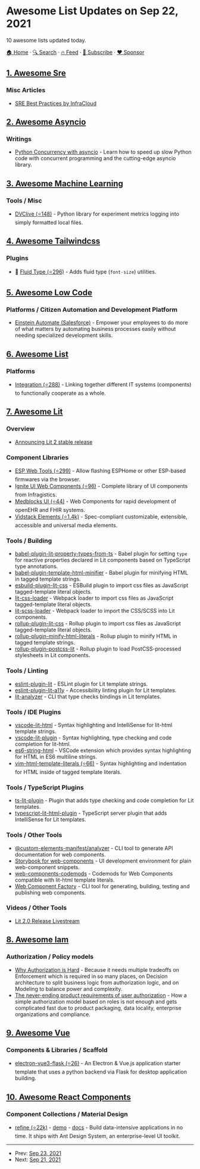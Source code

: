 # Awesome List Updates on Sep 22, 2021

10 awesome lists updated today.

[🏠 Home](/README.md) · [🔍 Search](https://www.trackawesomelist.com/search/) · [🔥 Feed](https://www.trackawesomelist.com/rss.xml) · [📮 Subscribe](https://trackawesomelist.us17.list-manage.com/subscribe?u=d2f0117aa829c83a63ec63c2f&id=36a103854c) · [❤️  Sponsor](https://github.com/sponsors/theowenyoung)



## [1. Awesome Sre](/content/dastergon/awesome-sre/README.md)

### Misc Articles

*   [SRE Best Practices by InfraCloud](https://www.infracloud.io/blogs/sre-best-practices/)

## [2. Awesome Asyncio](/content/timofurrer/awesome-asyncio/README.md)

### Writings

*   [Python Concurrency with asyncio](https://www.manning.com/books/python-concurrency-with-asyncio) - Learn how to speed up slow Python code with concurrent programming and the cutting-edge asyncio library.

## [3. Awesome Machine Learning](/content/josephmisiti/awesome-machine-learning/README.md)

### Tools / Misc

*   [DVClive (⭐148)](https://github.com/iterative/dvclive) - Python library for experiment metrics logging into simply formatted local files.

## [4. Awesome Tailwindcss](/content/aniftyco/awesome-tailwindcss/README.md)

### Plugins

*   💼 [Fluid Type (⭐296)](https://github.com/davidhellmann/tailwindcss-fluid-type) - Adds fluid type (`font-size`) utilities.

## [5. Awesome Low Code](/content/zenitysec/awesome-low-code/README.md)

### Platforms / Citizen Automation and Development Platform

*   [Einstein Automate (Salesforce)](https://www.salesforce.com/products/platform/einstein-automate/) - Empower your employees to do more of what matters by automating business processes easily without needing specialized development skills.

## [6. Awesome List](/content/sindresorhus/awesome/README.md)

### Platforms

*   [Integration (⭐288)](https://github.com/stn1slv/awesome-integration#readme) - Linking together different IT systems (components) to functionally cooperate as a whole.

## [7. Awesome Lit](/content/web-padawan/awesome-lit/README.md)

### Overview

*   [Announcing Lit 2 stable release](https://lit.dev/blog/2021-09-21-announcing-lit-2/)

### Component Libraries

*   [ESP Web Tools (⭐299)](https://github.com/esphome/esp-web-tools) - Allow flashing ESPHome or other ESP-based firmwares via the browser.
*   [Ignite UI Web Components (⭐96)](https://github.com/IgniteUI/igniteui-webcomponents) - Complete library of UI components from Infragistics.
*   [Medblocks UI (⭐44)](https://github.com/medblocks/medblocks-ui) - Web Components for rapid development of openEHR and FHIR systems.
*   [Vidstack Elements (⭐1.4k)](https://github.com/vidstack/vds-elements) - Spec-compliant customizable, extensible, accessible and universal media elements.

### Tools / Building

*   [babel-plugin-lit-property-types-from-ts](https://www.npmjs.com/package/babel-plugin-lit-property-types-from-ts) - Babel plugin for setting `type` for reactive properties declared in Lit components based on TypeScript type annotations.
*   [babel-plugin-template-html-minifier](https://www.npmjs.com/package/babel-plugin-template-html-minifier) - Babel plugin for minifying HTML in tagged template strings.
*   [esbuild-plugin-lit-css](https://www.npmjs.com/package/esbuild-plugin-lit-css) - ESBuild plugin to import css files as JavaScript tagged-template literal objects.
*   [lit-css-loader](https://www.npmjs.com/package/lit-css-loader) - Webpack loader to import css files as JavaScript tagged-template literal objects.
*   [lit-scss-loader](https://www.npmjs.com/package/lit-scss-loader) - Webpack loader to import the CSS/SCSS into Lit components.
*   [rollup-plugin-lit-css](https://www.npmjs.com/package/rollup-plugin-lit-css) - Rollup plugin to import css files as JavaScript tagged-template literal objects.
*   [rollup-plugin-minify-html-literals](https://www.npmjs.com/package/rollup-plugin-minify-html-literals) - Rollup plugin to minify HTML in tagged template strings.
*   [rollup-plugin-postcss-lit](https://www.npmjs.com/package/rollup-plugin-postcss-lit) - Rollup plugin to load PostCSS-processed stylesheets in Lit components.

### Tools / Linting

*   [eslint-plugin-lit](https://www.npmjs.com/package/eslint-plugin-lit) - ESLint plugin for Lit template strings.
*   [eslint-plugin-lit-a11y](https://www.npmjs.com/package/eslint-plugin-lit-a11y) - Accessibility linting plugin for Lit templates.
*   [lit-analyzer](https://www.npmjs.com/package/lit-analyzer) - CLI that type checks bindings in Lit templates.

### Tools / IDE Plugins

*   [vscode-lit-html](https://marketplace.visualstudio.com/items?itemName=bierner.lit-html) - Syntax highlighting and IntelliSense for lit-html template strings.
*   [vscode-lit-plugin](https://marketplace.visualstudio.com/items?itemName=runem.lit-plugin) - Syntax highlighting, type checking and code completion for lit-html.
*   [es6-string-html](https://marketplace.visualstudio.com/items?itemName=Tobermory.es6-string-html) - VSCode extension which provides syntax highlighting for HTML in ES6 multiline strings.
*   [vim-html-template-literals (⭐66)](https://github.com/jonsmithers/vim-html-template-literals) - Syntax highlighting and indentation for HTML inside of tagged template literals.

### Tools / TypeScript Plugins

*   [ts-lit-plugin](https://www.npmjs.com/package/ts-lit-plugin) - Plugin that adds type checking and code completion for Lit templates.
*   [typescript-lit-html-plugin](https://www.npmjs.com/package/typescript-lit-html-plugin) - TypeScript server plugin that adds IntelliSense for Lit templates.

### Tools / Other Tools

*   [@custom-elements-manifest/analyzer](https://www.npmjs.com/package/@custom-elements-manifest/analyzer) - CLI tool to generate API documentation for web components.
*   [Storybook for web-components](https://www.npmjs.com/package/@storybook/web-components) - UI development environment for plain web-component snippets.
*   [web-components-codemods](https://www.npmjs.com/package/web-components-codemods) - Codemods for Web Components compatible with lit-html template literals.
*   [Web Component Factory](https://www.npmjs.com/package/@wcfactory/cli) - CLI tool for generating, building, testing and publishing web components.

### Videos / Other Tools

*   [Lit 2.0 Release Livestream](https://www.youtube.com/watch?v=nfb779XIhsU)

## [8. Awesome Iam](/content/kdeldycke/awesome-iam/README.md)

### Authorization / Policy models

*   [Why Authorization is Hard](https://www.osohq.com/post/why-authorization-is-hard) - Because it needs multiple tradeoffs on Enforcement which is required in so many places, on Decision architecture to split business logic from authorization logic, and on Modeling to balance power and complexity.
*   [The never-ending product requirements of user authorization](https://alexolivier.me/posts/the-never-ending-product-requirements-of-user-authorization) - How a simple authorization model based on roles is not enough and gets complicated fast due to product packaging, data locality, enterprise organizations and compliance.

## [9. Awesome Vue](/content/vuejs/awesome-vue/README.md)

### Components & Libraries / Scaffold

*   [electron-vue3-flask (⭐26)](https://github.com/megasanjay/electron-vue3-flask) - An Electron & Vue.js application starter template that uses a python backend via Flask for desktop application building.

## [10. Awesome React Components](/content/brillout/awesome-react-components/README.md)

### Component Collections / Material Design

*   [refine (⭐22k)](https://github.com/pankod/refine) - [demo](https://example.refine.dev) - [docs](https://refine.dev/docs) - Build data-intensive applications in no time. It ships with Ant Design System, an enterprise-level UI toolkit.

---

- Prev: [Sep 23, 2021](/content/2021/09/23/README.md)
- Next: [Sep 21, 2021](/content/2021/09/21/README.md)